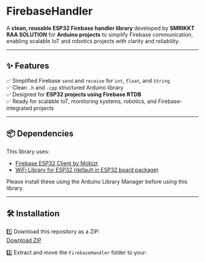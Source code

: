 # FirebaseHandler

A **clean, reusable ESP32 Firebase handler library** developed by **SMRIKKT RAA SOLUTION** for **Arduino projects** to simplify Firebase communication, enabling scalable IoT and robotics projects with clarity and reliability.

---

## ✨ Features

✅ Simplified Firebase `send` and `receive` for `int`, `float`, and `String`  
✅ Clean `.h` and `.cpp` structured Arduino library  
✅ Designed for **ESP32 projects using Firebase RTDB**  
✅ Ready for scalable IoT, monitoring systems, robotics, and Firebase-integrated projects

---

## 📦 Dependencies

This library uses:
- [Firebase ESP32 Client by Mobizt](https://github.com/mobizt/Firebase-ESP-Client)
- [WiFi Library for ESP32 (default in ESP32 board package)](https://github.com/espressif/arduino-esp32)

Please install these using the Arduino Library Manager before using this library.

---

## 🛠️ Installation

1️⃣ Download this repository as a ZIP:  
[Download ZIP](https://github.com/ATIYANPAN/ESP32_FirebaseHandler/archive/refs/heads/main.zip)

2️⃣ Extract and move the `FirebaseHandler` folder to your:
